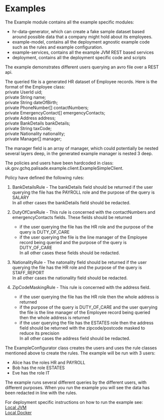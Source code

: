 # Examples

The Example module contains all the example specific modules:

- hr-data-generator, which can create a fake sample dataset based around possible data that a company might hold about its employees.
- example-model, contains all the deployment agnostic example code such as the rules and example configuration.
- example-services, contains all the example JVM REST based services
- deployment, contains all the deployment specific code and scripts



The example demonstrates different users querying an avro file over a REST api.

The queried file is a generated HR dataset of Employee records. Here is the format of the Employee class:  
    private UserId uid;  
    private String name;  
    private String dateOfBirth;  
    private PhoneNumber[] contactNumbers;  
    private EmergencyContact[] emergencyContacts;  
    private Address address;  
    private BankDetails bankDetails;  
    private String taxCode;  
    private Nationality nationality;  
    private Manager[] manager;  

   The manager field is an array of manager, which could potentially be nested several layers deep, in the generated example manager is nested 3 deep.


The policies and users have been hardcoded in class: uk.gov.gchq.palisade.example.client.ExampleSimpleClient.

Policy have defined the following rules:

1. BankDetailsRule - The bankDetails field should be returned if the user querying the file has the PAYROLL role and the purpose of the query is SALARY  
   In all other cases the bankDetails field should be redacted.

1. DutyOfCareRule - This rule is concerned with the contactNumbers and emergencyContacts fields. These fields should be returned 
    - if the user querying the file has the HR role and the purpose of the query is DUTY_OF_CARE
    - if the user querying the file is the line manager of the Employee record being queried and the purpose of the query is DUTY_OF_CARE  
   In all other cases these fields should be redacted.

1. NationalityRule - The natonality field should be returned if the user querying the file has the HR role and the purpose of the query is STAFF_REPORT    
   In all other cases the nationality field should be redacted.

1. ZipCodeMaskingRule - This rule is concerned with the address field.
    - if the user querying the file has the HR role then the whole address is returned
    - if the purpose of the query is DUTY_OF_CARE and the user querying the file is the line manager of the Employee record being queried then the whole address is returned
    - if the user querying the file has the ESTATES role then the address field should be returned with the zipcode/postcode masked to reduce its precision  
   In all other cases the address field should be redacted.
  
The ExampleConfigurator class creates the users and uses the rule classes mentioned above to create the rules. The example will be run with 3 users:

   - Alice has the roles HR and PAYROLL
   - Bob has the role ESTATES
   - Eve has the role IT

The example runs several different queries by the different users, with different purposes. When you run the example you will see the data has been redacted in line with the rules.

For deployment specific instructions on how to run the example see:  
[Local JVM](deployment/local-jvm/README.md)  
[Local Docker](deployment/local-docker/README.md)  
